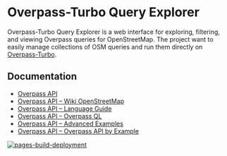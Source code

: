 # Overpass-Turbo Query Explorer
Overpass-Turbo Query Explorer is a web interface for exploring, filtering, and viewing Overpass queries for OpenStreetMap. The project want to easily manage collections of OSM queries and run them directly on [Overpass-Turbo](https://overpass-turbo.eu/).

## Documentation
- [Overpass API](http://www.overpass-api.de/)
- [Overpass API – Wiki OpenStreetMap](https://wiki.openstreetmap.org/wiki/Overpass_API)
- [Overpass API – Language Guide](https://wiki.openstreetmap.org/wiki/Overpass_API/Language_Guide)
- [Overpass API – Overpass QL](https://wiki.openstreetmap.org/wiki/Overpass_API/Overpass_QL)
- [Overpass API – Advanced Examples](https://wiki.openstreetmap.org/wiki/Overpass_API/Advanced_examples)
- [Overpass API – Overpass API by Example](https://wiki.openstreetmap.org/wiki/Overpass_API/Overpass_API_by_Example)

[![pages-build-deployment](https://github.com/andrea-del-sarto/overpass-turbo_query_explorer/actions/workflows/pages/pages-build-deployment/badge.svg)](https://github.com/andrea-del-sarto/overpass-turbo_query_explorer/actions/workflows/pages/pages-build-deployment)
